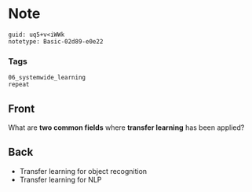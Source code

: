 # Note
```
guid: uq5+v<iWWk
notetype: Basic-02d89-e0e22
```

### Tags
```
06_systemwide_learning
repeat
```

## Front
What are <b>two common fields</b> where <b>transfer learning</b> has been applied?

## Back
<ul><li>Transfer learning for object recognition</li><li>Transfer learning for NLP</li></ul>

